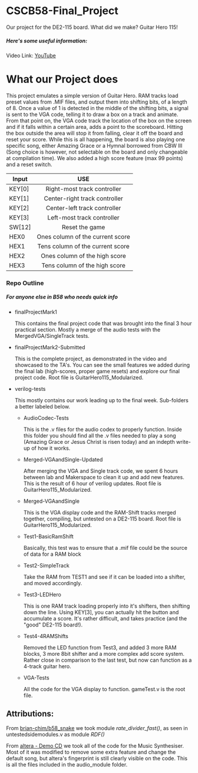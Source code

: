 # CSCB58-Final_Project
Our project for the DE2-115 board. What did we make? Guitar Hero 115!

##### Here's some useful information:

Video Link: [YouTube](http://github.com)


# What our Project does

This project emulates a simple version of Guitar Hero. RAM tracks load preset values from .MIF files, and output them into shifting bits, of a length of 8. Once a value of 1 is detected in the middle of the shifting bits, a signal is sent to the VGA code, telling it to draw a box on a track and animate. From that point on, the VGA code track the location of the box on the screen and if it falls within a certain area, adds a point to the scoreboard. Hitting the box outside the area will stop it from falling, clear it off the board and reset your score. While this is all happening, the board is also playing one specific song, either Amazing Grace or a Hymnal borrowed from CBW III (Song choice is however, not selectable on the board and only changeable at compilation time). We also added a high score feature (max 99 points) and a reset switch.  

| Input         | USE           |
| ------------- |:-------------:|
| KEY[0]        | Right-most track controller      |
| KEY[1]        | Center-right track controller    |
| KEY[2]        | Center-left track controller     |
| KEY[3]        | Left-most track controller       |
| SW[12]        | Reset the game                   |
| HEX0          | Ones column of the current score |
| HEX1          | Tens column of the current score |
| HEX2          | Ones column of the high score    |
| HEX3          | Tens column of the high score    |


### Repo Outline
##### For anyone else in B58 who needs quick info
* finalProjectMark1

   This contains the final project code that was brought into the final 3 hour practical section. Mostly a merge of the audio tests with the MergedVGA/SingleTrack tests.
* finalProjectMark2-Submitted

   This is the complete project, as demonstrated in the video and showcased to the TA's. You can see the small features we added during the final lab (high-scores, proper game resets) and explore our final project code. Root file is GuitarHero115_Modularized.
* verilog-tests

   This mostly contains our work leading up to the final week. Sub-folders a better labeled below.
   * AudioCodec-Tests
   
      This is the .v files for the audio codex to properly function. Inside this folder you should find all the .v files needed to play a song (Amazing Grace or Jesus Christ is risen today) and an indepth write-up of how it works.
   * Merged-VGAandSingle-Updated
   
      After merging the VGA and Single track code, we spent 6 hours between lab and Makerspace to clean it up and add new features. This is the result of 6 hour of verilog updates. Root file is GuitarHero115_Modularized.
   * Merged-VGAandSingle
   
      This is the VGA display code and the RAM-Shift tracks merged together, compiling, but untested on a DE2-115 board. Root file is GuitarHero115_Modularized.
   * Test1-BasicRamShift
   
      Basically, this test was to ensure that a .mif file could be the source of data for a RAM block
   * Test2-SimpleTrack
   
      Take the RAM from TEST1 and see if it can be loaded into a shifter, and moved accordingly.
   * Test3-LEDHero
   
      This is one RAM track loading properly into it's shifters, then shifting down the line. Using KEY[3], you can actually hit the button and accumulate a score. It's rather difficult, and takes practice (and the "good" DE2-115 board!).
   * Test4-4RAMShifts
   
      Removed the LED function from Test3, and added 3 more RAM blocks, 3 more 8bit shifter and a more complex add score system. Rather close in comparison to the last test, but now can function as a 4-track guitar hero.
   * VGA-Tests
   
      All the code for the VGA display to function. gameTest.v is the root file.
      
## Attributions:

From [brian-chim/b58_snake](https://github.com/brian-chim/b58_snake/blob/master/FinalFinal/helpers2.v#L28) we took module *rate_divider_fast()*, as seen in untestedsidemodules.v as module *RDF()*

From [altera - Demo CD](https://www.terasic.com.tw/cgi-bin/page/archive.pl?Language=English&CategoryNo=139&No=502&PartNo=4) we took all of the code for the Music Synthesiser. Most of it was modified to remove some extra feature and change the default song, but altera's fingerprint is still clearly visible on the code. This is all the files included in the audio_module folder.
 
